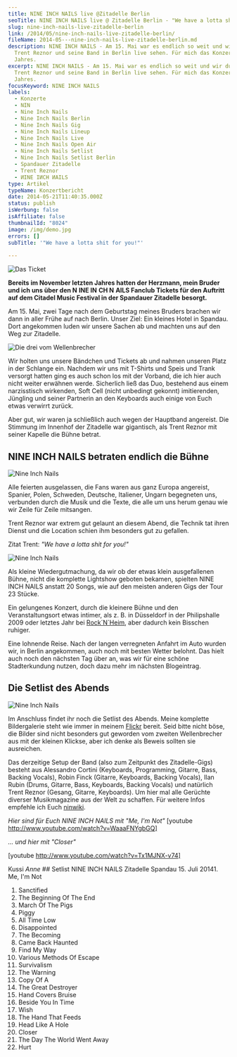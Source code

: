 ```yaml
---
title: NINE INCH NAILS live @Zitadelle Berlin
seoTitle: NINE INCH NAILS live @ Zitadelle Berlin - "We have a lotta shit für you!"
slug: nine-inch-nails-live-zitadelle-berlin
link: /2014/05/nine-inch-nails-live-zitadelle-berlin/
fileName: 2014-05---nine-inch-nails-live-zitadelle-berlin.md
description: NINE INCH NAILS - Am 15. Mai war es endlich so weit und wir durften
  Trent Reznor und seine Band in Berlin live sehen. Für mich das Konzert des
  Jahres.
excerpt: NINE INCH NAILS - Am 15. Mai war es endlich so weit und wir durften
  Trent Reznor und seine Band in Berlin live sehen. Für mich das Konzert des
  Jahres.
focusKeyword: NINE INCH NAILS
labels:
  - Konzerte
  - NIN
  - Nine Inch Nails
  - Nine Inch Nails Berlin
  - Nine Inch Nails Gig
  - Nine Inch Nails Lineup
  - Nine Inch Nails Live
  - Nine Inch Nails Open Air
  - Nine Inch Nails Setlist
  - Nine Inch Nails Setlist Berlin
  - Spandauer Zitadelle
  - Trent Reznor
  - ИINE IИCH ИAILS
type: Artikel
typeName: Konzertbericht
date: 2014-05-21T11:40:35.000Z
status: publish
isWerbung: false
isAffiliate: false
thumbnailId: "8024"
image: /img/demo.jpg
errors: []
subTitle: '"We have a lotta shit for you!"'
  
---
```


![Das Ticket](http://cardamonchai.files.wordpress.com/2014/05/nin-ticket-1553.jpg?w=300 "[ ](https://www.flickr.com/photos/99929697@N07/sets/72157644745726325/)  Das Ticket")

**Bereits im November letzten Jahres hatten der Herzmann, mein Bruder und ich
uns über den N** **INE IN** **CH N** **AILS Fanclub Tickets für den Auftritt auf
dem Citadel Music Festival in der Spandauer Zitadelle besorgt.**

Am 15. Mai, zwei Tage nach dem Geburtstag meines Bruders brachen wir dann in
aller Frühe auf nach Berlin. Unser Ziel: Ein kleines Hotel in Spandau. Dort
angekommen luden wir unsere Sachen ab und machten uns auf den Weg zur Zitadelle.

![Die drei vom Wellenbrecher](http://cardamonchai.files.wordpress.com/2014/05/nine-inch-nails-citadel-music-festival-berlin.jpg?w=300 "[ ](https://www.flickr.com/photos/99929697@N07/sets/72157644745726325/)  Die drei vom Wellenbrecher")

Wir holten uns unsere Bändchen und Tickets ab und nahmen unseren Platz in der
Schlange ein. Nachdem wir uns mit T-Shirts und Speis und Trank versorgt hatten
ging es auch schon los mit der Vorband, die ich hier auch nicht weiter erwähnen
werde. Sicherlich ließ das Duo, bestehend aus einem narzisstisch wirkenden, Soft
Cell (nicht unbedingt gekonnt) imitierenden, Jüngling und seiner Partnerin an
den Keyboards auch einige von Euch etwas verwirrt zurück.

Aber gut, wir waren ja schließlich auch wegen der Hauptband angereist. Die
Stimmung im Innenhof der Zitadelle war gigantisch, als Trent Reznor mit seiner
Kapelle die Bühne betrat.

## NINE INCH NAILS betraten endlich die Bühne

![Nine Inch Nails](http://cardamonchai.files.wordpress.com/2014/05/nine-inch-nails-citadel-music-festival-berlin-1292.jpg?w=300 "[ ](https://www.flickr.com/photos/99929697@N07/sets/72157644745726325/)  Nine Inch Nails")

Alle feierten ausgelassen, die Fans waren aus ganz Europa angereist, Spanier,
Polen, Schweden, Deutsche, Italiener, Ungarn begegneten uns, verbunden durch die
Musik und die Texte, die alle um uns herum genau wie wir Zeile für Zeile
mitsangen.

Trent Reznor war extrem gut gelaunt an diesem Abend, die Technik tat ihren
Dienst und die Location schien ihm besonders gut zu gefallen.

Zitat Trent: _"We have a lotta shit for you!"_

![Nine Inch Nails](http://cardamonchai.files.wordpress.com/2014/05/nine-inch-nails-citadel-music-festival-berlin-1291.jpg?w=300 "[ ](https://www.flickr.com/photos/99929697@N07/sets/72157644745726325/)  Nine Inch Nails")

Als kleine Wiedergutmachung, da wir ob der etwas klein ausgefallenen Bühne,
nicht die komplette Lightshow geboten bekamen, spielten NINE INCH NAILS anstatt
20 Songs, wie auf den meisten anderen Gigs der Tour 23 Stücke.

Ein gelungenes Konzert, durch die kleinere Bühne und den Veranstaltungsort etwas
intimer, als z. B. in Düsseldorf in der Philipshalle 2009 oder letztes Jahr bei
[Rock´N`Heim](//2013/08/20/rocknheim-2013/), aber dadurch kein Bisschen ruhiger.

Eine lohnende Reise. Nach der langen verregneten Anfahrt im Auto wurden wir, in
Berlin angekommen, auch noch mit besten Wetter belohnt. Das hielt auch noch den
nächsten Tag über an, was wir für eine schöne Stadterkundung nutzen, doch dazu
mehr im nächsten Blogeintrag.

## Die Setlist des Abends

![Nine Inch Nails ](http://cardamonchai.files.wordpress.com/2014/05/nine-inch-nails-citadel-music-festival-berlin-1277.jpg?w=300 "[ ](https://www.flickr.com/photos/99929697@N07/sets/72157644745726325/)  Nine Inch Nails")

Im Anschluss findet ihr noch die Setlist des Abends. Meine komplette
Bildergalerie steht wie immer in meinem
[Flickr](https://www.flickr.com/photos/99929697@N07/sets/72157644745726325/)
bereit. Seid bitte nicht böse, die Bilder sind nicht besonders gut geworden vom
zweiten Wellenbrecher aus mit der kleinen Klickse, aber ich denke als Beweis
sollten sie ausreichen.

Das derzeitige Setup der Band (also zum Zeitpunkt des Zitadelle-Gigs) besteht
aus Alessandro Cortini (Keyboards, Programming, Gitarre, Bass, Backing Vocals),
Robin Finck (Gitarre, Keyboards, Backing Vocals), Ilan Rubin (Drums, Gitarre,
Bass, Keyboards, Backing Vocals) und natürlich Trent Reznor (Gesang, Gitarre,
Keyboards). Um hier mal alle Gerüchte diverser Musikmagazine aus der Welt zu
schaffen. Für weitere Infos empfehle ich Euch [ninwiki](http://www.ninwiki.com).

_Hier sind für Euch NINE INCH NAILS mit "Me, I'm Not"_ [youtube
http://www.youtube.com/watch?v=WaaaFNYgbGQ]

_... und hier mit "Closer"_

[youtube http://www.youtube.com/watch?v=Tx1MJNX-v74]

Kussi _Anne_ ## Setlist NINE INCH NAILS Zitadelle Spandau 15. Juli 20141. Me,
I'm Not

1.  Sanctified
1.  The Beginning Of The End
1.  March Of The Pigs
1.  Piggy
1.  All Time Low
1.  Disappointed
1.  The Becoming
1.  Came Back Haunted
1.  Find My Way
1.  Various Methods Of Escape
1.  Survivalism
1.  The Warning
1.  Copy Of A
1.  The Great Destroyer
1.  Hand Covers Bruise
1.  Beside You In Time
1.  Wish
1.  The Hand That Feeds
1.  Head Like A Hole
1.  Closer
1.  The Day The World Went Away
1.  Hurt

&nbsp;

  